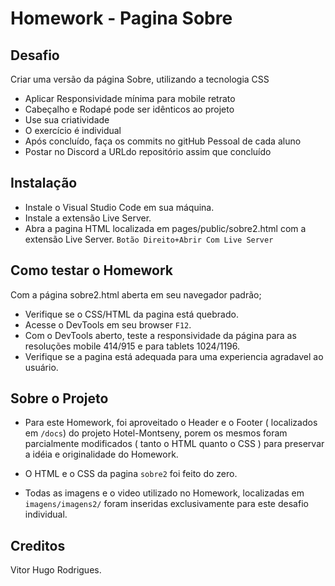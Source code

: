 # Homework - Pagina Sobre

## Desafio
Criar uma versão da página Sobre, utilizando a tecnologia CSS

- Aplicar Responsividade mínima para mobile retrato
- Cabeçalho e Rodapé pode ser idênticos ao projeto
- Use sua criatividade
- O exercício é individual
- Após concluído, faça os commits no gitHub Pessoal de cada aluno
- Postar no Discord a URLdo repositório assim que concluído

## Instalação

- Instale o Visual Studio Code em sua máquina.
- Instale a extensão Live Server.
- Abra a pagina HTML localizada em pages/public/sobre2.html com a extensão Live Server. `Botão Direito+Abrir Com Live Server`

## Como testar o Homework

Com a página sobre2.html aberta em seu navegador padrão;
  
  - Verifique se o CSS/HTML da pagina está quebrado.
  - Acesse o DevTools em seu browser `F12`.
  - Com o DevTools aberto, teste a responsividade da página para as resoluções mobile 414/915 e para tablets 1024/1196.
  - Verifique se a pagina está adequada para uma experiencia agradavel ao usuário.

## Sobre o Projeto

- Para este Homework, foi aproveitado o Header e o Footer ( localizados em `/docs`) do projeto Hotel-Montseny, porem os mesmos foram parcialmente modificados ( tanto o HTML quanto o CSS ) para preservar a idéia e originalidade do Homework.
  
- O HTML e o CSS da pagina `sobre2` foi feito do zero.

- Todas as imagens e o video utilizado no Homework, localizadas em `imagens/imagens2/` foram inseridas exclusivamente para este desafio individual.

## Creditos

Vitor Hugo Rodrigues.


